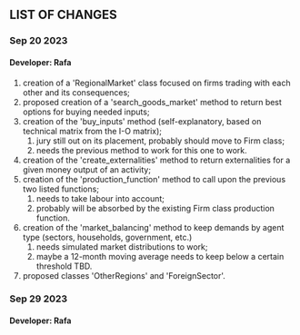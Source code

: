 ## LIST OF CHANGES

### Sep 20 2023

#### Developer: Rafa

1. creation of a 'RegionalMarket' class focused on firms trading with each other and its consequences;
2. proposed creation of a 'search_goods_market' method to return best options for buying needed inputs;
3. creation of the 'buy_inputs' method (self-explanatory, based on technical matrix from the I-O matrix);
   1. jury still out on its placement, probably should move to Firm class;
   2. needs the previous method to work for this one to work.
4. creation of the 'create_externalities' method to return externalities for a given money output of an activity;
5. creation of the 'production_function' method to call upon the previous two listed functions;
   1. needs to take labour into account;
   2. probably will be absorbed by the existing Firm class production function.
6. creation of the 'market_balancing' method to keep demands by agent type (sectors, households, government, etc.)
   1. needs simulated market distributions to work;
   2. maybe a 12-month moving average needs to keep below a certain threshold TBD.
7. proposed classes 'OtherRegions' and 'ForeignSector'.

### Sep 29 2023

#### Developer: Rafa

